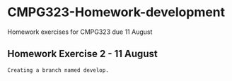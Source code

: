 # CMPG323-Homework-development
Homework exercises for CMPG323 due 11 August

## Homework Exercise 2 - 11 August
	Creating a branch named develop.

